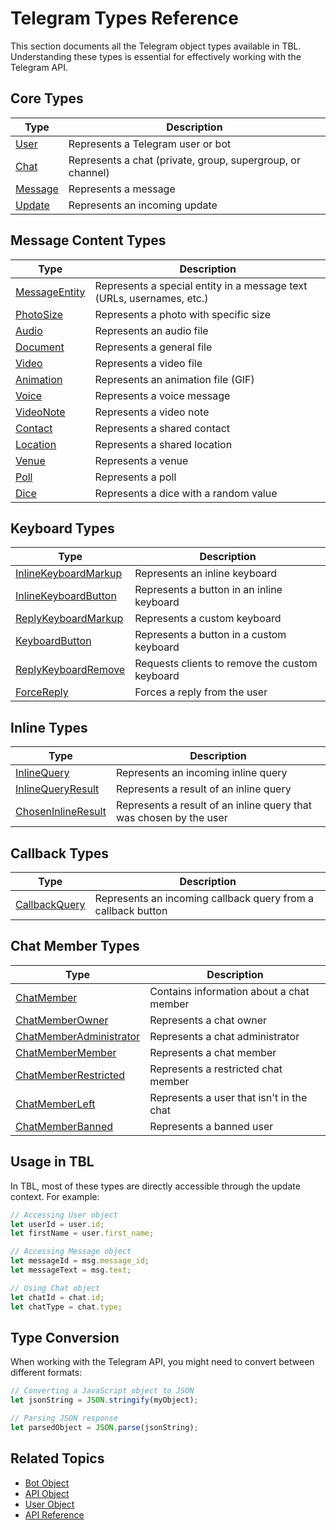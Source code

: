 # Telegram Types Reference

This section documents all the Telegram object types available in TBL. Understanding these types is essential for effectively working with the Telegram API.

## Core Types

| Type | Description |
|------|-------------|
| [User](user.md) | Represents a Telegram user or bot |
| [Chat](chat.md) | Represents a chat (private, group, supergroup, or channel) |
| [Message](message.md) | Represents a message |
| [Update](update.md) | Represents an incoming update |

## Message Content Types

| Type | Description |
|------|-------------|
| [MessageEntity](message-entity.md) | Represents a special entity in a message text (URLs, usernames, etc.) |
| [PhotoSize](photo-size.md) | Represents a photo with specific size |
| [Audio](audio.md) | Represents an audio file |
| [Document](document.md) | Represents a general file |
| [Video](video.md) | Represents a video file |
| [Animation](animation.md) | Represents an animation file (GIF) |
| [Voice](voice.md) | Represents a voice message |
| [VideoNote](video-note.md) | Represents a video note |
| [Contact](contact.md) | Represents a shared contact |
| [Location](location.md) | Represents a shared location |
| [Venue](venue.md) | Represents a venue |
| [Poll](poll.md) | Represents a poll |
| [Dice](dice.md) | Represents a dice with a random value |

## Keyboard Types

| Type | Description |
|------|-------------|
| [InlineKeyboardMarkup](inline-keyboard-markup.md) | Represents an inline keyboard |
| [InlineKeyboardButton](inline-keyboard-button.md) | Represents a button in an inline keyboard |
| [ReplyKeyboardMarkup](reply-keyboard-markup.md) | Represents a custom keyboard |
| [KeyboardButton](keyboard-button.md) | Represents a button in a custom keyboard |
| [ReplyKeyboardRemove](reply-keyboard-remove.md) | Requests clients to remove the custom keyboard |
| [ForceReply](force-reply.md) | Forces a reply from the user |

## Inline Types

| Type | Description |
|------|-------------|
| [InlineQuery](inline-query.md) | Represents an incoming inline query |
| [InlineQueryResult](inline-query-result.md) | Represents a result of an inline query |
| [ChosenInlineResult](chosen-inline-result.md) | Represents a result of an inline query that was chosen by the user |

## Callback Types

| Type | Description |
|------|-------------|
| [CallbackQuery](callback-query.md) | Represents an incoming callback query from a callback button |

## Chat Member Types

| Type | Description |
|------|-------------|
| [ChatMember](chat-member.md) | Contains information about a chat member |
| [ChatMemberOwner](chat-member-owner.md) | Represents a chat owner |
| [ChatMemberAdministrator](chat-member-administrator.md) | Represents a chat administrator |
| [ChatMemberMember](chat-member-member.md) | Represents a chat member |
| [ChatMemberRestricted](chat-member-restricted.md) | Represents a restricted chat member |
| [ChatMemberLeft](chat-member-left.md) | Represents a user that isn't in the chat |
| [ChatMemberBanned](chat-member-banned.md) | Represents a banned user |

## Usage in TBL

In TBL, most of these types are directly accessible through the update context. For example:

```javascript
// Accessing User object
let userId = user.id;
let firstName = user.first_name;

// Accessing Message object
let messageId = msg.message_id;
let messageText = msg.text;

// Using Chat object
let chatId = chat.id;
let chatType = chat.type;
```

## Type Conversion

When working with the Telegram API, you might need to convert between different formats:

```javascript
// Converting a JavaScript object to JSON
let jsonString = JSON.stringify(myObject);

// Parsing JSON response
let parsedObject = JSON.parse(jsonString);
```

## Related Topics

- [Bot Object](../bot-object.md)
- [API Object](../api-object.md)
- [User Object](../user-object.md)
- [API Reference](../api-reference/messages/README.md) 